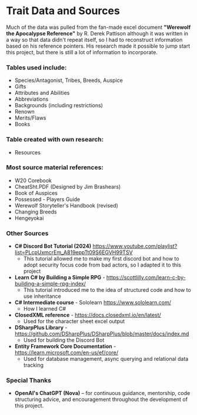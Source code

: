 ﻿# Trait Data and Sources

Much of the data was pulled from the fan-made excel document **"Werewolf the Apocalypse Reference"** by R. Derek Pattison although it
was written in a way so that data didn't repeat itself, so I had to reconstruct information based on his reference pointers.
His research made it possible to jump start this project, but there is still a lot of information to incorporate.

### Tables used include:
- Species/Antagonist, Tribes, Breeds, Auspice
- Gifts
- Attributes and Abilities
- Abbreviations
- Backgrounds (including restrictions)
- Renown
- Merits/Flaws
- Books

### Table created with own research:
- Resources

### Most source material references:
- W20 Corebook
- CheatSht.PDF (Designed by Jim Brashears)
- Book of Auspices
- Possessed - Players Guide
- Werewolf Storyteller's Handbook (revised)
- Changing Breeds
- Hengeyokai


### Other Sources
- **C# Discord Bot Tutorial (2024)** https://www.youtube.com/playlist?list=PLcpUxmcrEm_A819eppTt09S6EGVH99TSV
  - This tutorial allowed me to make my first discord bot and how to adopt security focus code from bad actors, so I adapted it to this project
- **Learn C# by Building a Simple RPG** - https://scottlilly.com/learn-c-by-building-a-simple-rpg-index/
  - This tutorial introduced me to the idea of structured code and how to use inheritance
- **C# Intermediate course** - Sololearn https://www.sololearn.com/
  - How I learned C#
- **ClosedXML reference** - https://docs.closedxml.io/en/latest/
  - Used for the character sheet excel output
- **DSharpPlus Library** - https://github.com/DSharpPlus/DSharpPlus/blob/master/docs/index.md
  - Used for building the Discord Bot
- **Entity Framework Core Documentation** - https://learn.microsoft.com/en-us/ef/core/
  - Used for database management, async querying and relational data tracking

### Special Thanks

- **OpenAI's ChatGPT (Nova)** – for continuous guidance, mentorship, code structuring advice, and encouragement throughout the development of this project.
